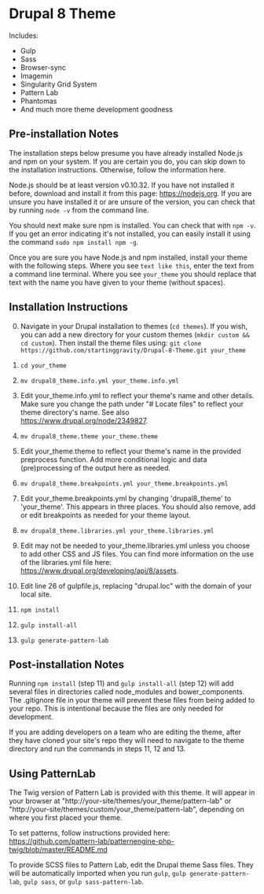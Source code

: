 # Drupal 8 Theme

Includes:
* Gulp
* Sass
* Browser-sync
* Imagemin
* Singularity Grid System
* Pattern Lab
* Phantomas
* And much more theme development goodness

## Pre-installation Notes

The installation steps below presume you have already installed Node.js and npm on your system. If you are certain you do, you can skip down to the installation instructions. Otherwise, follow the information here.

Node.js should be at least version v0.10.32. If you have not installed it before, download and install it from this page: https://nodejs.org. If you are unsure you have installed it or are unsure of the version, you can check that by running `node -v` from the command line.

You should next make sure npm is installed. You can check that with `npm -v`. If you get an error indicating it's not installed, you can easily install it using the command `sudo npm install npm -g`.

Once you are sure you have Node.js and npm installed, install your theme with the following steps. Where you see `text like this`, enter the text from a command line terminal. Where you see `your_theme` you should replace that text with the name you have given to your theme (without spaces).

## Installation Instructions

0. Navigate in your Drupal installation to themes (`cd themes`). If you wish, you can add a new directory for your custom themes (`mkdir custom && cd custom`). Then install the theme files using: `git clone https://github.com/startinggravity/Drupal-8-Theme.git your_theme`

0. `cd your_theme`

0. `mv drupal8_theme.info.yml your_theme.info.yml`

0. Edit your_theme.info.yml to reflect your theme's name and other details. Make sure you change the path under "# Locate files" to reflect your theme directory's name. See also https://www.drupal.org/node/2349827.

0. `mv drupal8_theme.theme your_theme.theme`

0. Edit your_theme.theme to reflect your theme's name in the provided preprocess function. Add more conditional logic
and data (pre)processing of the output here as needed.

0. `mv drupal8_theme.breakpoints.yml your_theme.breakpoints.yml`

0. Edit your_theme.breakpoints.yml by changing 'drupal8_theme' to 'your_theme'. This appears in three places. You should also remove, add or edit breakpoints as needed for your theme layout.

0. `mv drupal8_theme.libraries.yml your_theme.libraries.yml`

0. Edit may not be needed to your_theme.libraries.yml unless you choose to add other CSS and JS files. You can find more information on the use of the libraries.yml file here: https://www.drupal.org/developing/api/8/assets.

0. Edit line 26 of gulpfile.js, replacing "drupal.loc" with the domain of your local site.

0. `npm install`

0. `gulp install-all`

0. `gulp generate-pattern-lab`

## Post-installation Notes

Running `npm install` (step 11) and `gulp install-all` (step 12) will add several files in directories called node_modules and bower_components. The .gitignore file in your theme will prevent these files from being added to your repo. This is intentional because the files are only needed for development. 

If you are adding developers on a team who are editing the theme, after they have cloned your site's repo they will need to navigate to the theme directory and run the commands in steps 11, 12 and 13.

## Using PatternLab

The Twig version of Pattern Lab is provided with this theme. It will appear in your browser at "http://your-site/themes/your_theme/pattern-lab" or "http://your-site/themes/custom/your_theme/pattern-lab", depending on where you first placed your theme.

To set patterns, follow instructions provided here: https://github.com/pattern-lab/patternengine-php-twig/blob/master/README.md

To provide SCSS files to Pattern Lab, edit the Drupal theme Sass files. They will be automatically imported when you run `gulp`, `gulp generate-pattern-lab`, `gulp sass`, or `gulp sass-pattern-lab`.
